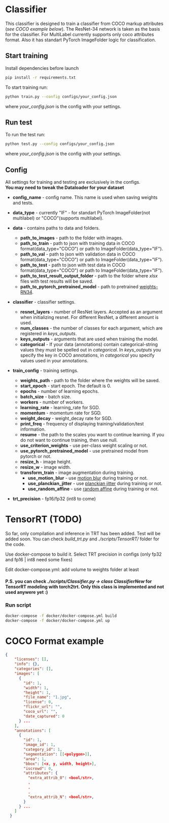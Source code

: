 # Classifier

This classifier is designed to train a classifier from COCO markup attributes (<i>see COCO example below</i>). The ResNet-34 network is taken as the basis for the classifier. For MultiLabel currently supports only coco attributes format. Also it has standart PyTorch ImageFolder logic for classification. 

## Start training

Install dependencies before launch

```bash
pip install -r requirements.txt
```

To start training run:

```bash
python train.py --config configs/your_config.json
```
where *your_config.json* is the config with your settings.

## Run test

To run the test run:

```bash
python test.py --config configs/your_config.json
```
where *your_config.json* is the config with your settings.

## Config

All settings for training and testing are exclusively in the configs. <br><b> You may need to tweak the Dataloader for your dataset </b>

- **config_name** - config name. This name is used when saving weights and tests.
- **data_type** - currently "IF" - for standart PyTorch ImageFolder(not multilabel) or "COCO"(supports multilabel).
- **data** - contains paths to data and folders.

    - **path_to_images** - path to the folder with images.
    - **path_to_train** - path to json with training data in COCO format(data_type="COCO") or path to ImageFolder(data_type="IF").
    - **path_to_val** - path to json with validation data in COCO format(data_type="COCO") or path to ImageFolder(data_type="IF").
    - **path_to_test** - path to json with test data in COCO format(data_type="COCO") or path to ImageFolder(data_type="IF").
    - **path_to_test_result_output_folder** - path to the folder where *xlsx* files with test results will be saved.
    - **path_to_pytorch_pretrained_model** - path to pretrained [weights-RN34](https://download.pytorch.org/models/resnet34-b627a593.pth).
- **classifier** - classifier settings.
    - **resnet_layers** - number of ResNet layers. Accepted as an argument when initializing resnet. For different ResNet, a different amount is used.
    - **num_classes** - the number of classes for each argument, which are registered in *keys_outputs*.
    - **keys_outputs** - arguments that are used when training the model.
    - **categorical** - If your data (annotations) contain categorical-string values they must be spelled out in <i>categorical</i>. In <i>keys_outputs</i> you specify the key in COCO annotations, in <i>categorical</i> you specify values used in your annotations.
    
- **train_config** - training settings.
    - **weights_path** - path to the folder where the weights will be saved.
    - **start_epoch** - start epoch. The default is 0.
    - **epochs** - number of learning epochs.
    - **batch_size** - batch size.
    - **workers** - number of workers.
    - **learning_rate** - learning_rate for SGD.
    - **momentum** - momentum rate for SGD.
    - **weight_decay** - weight_decay rate for SGD.
    - **print_freq** - frequency of displaying training/validation/test information.
    - **resume** - the path to the scales you want to continue learning. If you do not want to continue training, then use null.
    - **use_criterion_weights** - use per-class weight scaling or not.
    - **use_pytorch_pretrained_model** - use pretrained model from pytorch or not.
    - **resize_h** - image height.
    - **resize_w** - image width.
    - **transform_train** - image augmentation during training.
        - **use_motion_blur** - use [motion blur](https://kornia.readthedocs.io/en/latest/augmentation.module.html#kornia.augmentation.RandomMotionBlur) during training or not.
        - **use_planckian_jitter** - use [planckian jitter](https://kornia.readthedocs.io/en/latest/augmentation.module.html#kornia.augmentation.RandomPlanckianJitter) during training or not.
        - **use_random_affine** - use [random affine](https://kornia.readthedocs.io/en/latest/augmentation.module.html#kornia.augmentation.RandomAffine) during training or not.
- **trt_precision** - fp16/fp32 (int8 to come) 
# TensorRT (TODO)

So far, only compilation and inference in TRT has been added. Test will be added soon.
You can check <i>build_trt.py</i> and <i>./scripts/TensorRT/</i> folder for the code. 

Use docker-compose to build it. Select TRT precision in configs (only fp32 and fp16 | int8 need some fixes)

Edit docker-compose.yml: add volume to weights folder at least

#### P.S. you can check <i>./scripts/Classifier.py -> class ClassifierNew</i> for TensorRT modeling with torch2trt. Only this class is implemented and not used anywere yet :)

### Run script 
```bash 
docker-compose -f docker/docker-compose.yml build
docker-compose -f docker/docker-compose.yml up

```

# COCO Format example

```json
{
    "licenses": [],
    "info": {},
    "categories": [],
    "images": [
      {
        "id": 1,
        "width": 1,
        "height": 1,
        "file_name": "1.jpg",
        "license": 0,
        "flickr_url": "",
        "coco_url": "",
        "date_captured": 0
      } ...
    ],
    "annotations": [
      {
        "id": 1,
        "image_id": 1,
        "category_id": 1,
        "segmentation": [[<polygon>]],
        "area": 1,
        "bbox": [<x, y, width, height>],
        "iscrowd": 0,
        "attributes": {
          "extra_attrib_0": <bool/str>,
          .
          .
          .
          "extra_attrib_N": <bool/str>,
        }
      } ...
    ]
  }
```
